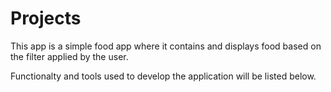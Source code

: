 # Projects

This app is a simple food app where it contains and displays food based on the filter applied by the user.

Functionalty and tools used to develop the application will be listed below.
